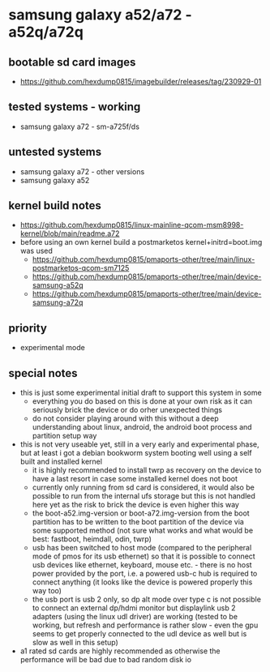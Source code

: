 # samsung galaxy a52/a72 - a52q/a72q

## bootable sd card images

- https://github.com/hexdump0815/imagebuilder/releases/tag/230929-01

## tested systems - working

- samsung galaxy a72 - sm-a725f/ds

## untested systems

- samsung galaxy a72 - other versions
- samsung galaxy a52

## kernel build notes

- https://github.com/hexdump0815/linux-mainline-qcom-msm8998-kernel/blob/main/readme.a72
- before using an own kernel build a postmarketos kernel+initrd=boot.img was used
  - https://github.com/hexdump0815/pmaports-other/tree/main/linux-postmarketos-qcom-sm7125
  - https://github.com/hexdump0815/pmaports-other/tree/main/device-samsung-a52q
  - https://github.com/hexdump0815/pmaports-other/tree/main/device-samsung-a72q

## priority

- experimental mode

## special notes

- this is just some experimental initial draft to support this system in some
  - everything you do based on this is done at your own risk as it can seriously brick the device or do orher unexpected things
  - do not consider playing around with this without a deep understanding about linux, android, the android boot process and partition setup
  way
- this is not very useable yet, still in a very early and experimental phase, but at least i got a debian bookworm system booting well using a self built and installed kernel
  - it is highly recommended to install twrp as recovery on the device to have a last resort in case some installed kernel does not boot
  - currently only running from sd card is considered, it would also be possible to run from the internal ufs storage but this is not handled here yet as the risk to brick the device is even higher this way
  - the boot-a52.img-version or boot-a72.img-version from the boot partition has to be written to the boot partition of the device via some supported method (not sure what works and what would be best: fastboot, heimdall, odin, twrp)
  - usb has been switched to host mode (compared to the peripheral mode of pmos for its usb ethernet) so that it is possible to connect usb devices like ethernet, keyboard, mouse etc. - there is no host power provided by the port, i.e. a powered usb-c hub is required to connect anything (it looks like the device is powered properly this way too)
  - the usb port is usb 2 only, so dp alt mode over type c is not possible to connect an external dp/hdmi monitor but displaylink usb 2 adapters (using the linux udl driver) are working (tested to be working, but refresh and performance is rather slow - even the gpu seems to get properly connected to the udl device as well but is slow as well in this setup)
- a1 rated sd cards are highly recommended as otherwise the performance will be bad due to bad random disk io
